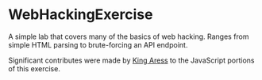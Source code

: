 # WebHackingExercise

A simple lab that covers many of the basics of web hacking.
Ranges from simple HTML parsing to brute-forcing an API endpoint.

Significant contributes were made by [King Aress](https://github.com/KingAress/) to the JavaScript portions of this exercise.



